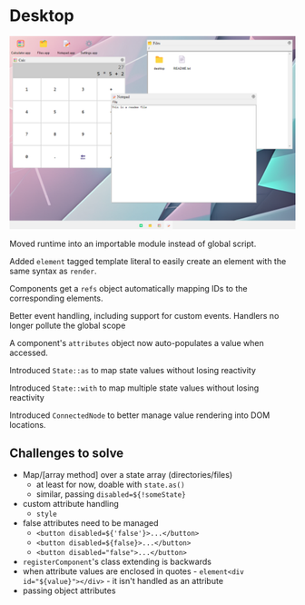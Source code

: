 # Desktop

![screenshot of desktop app](../images/screenshot-desktop.png)

Moved runtime into an importable module instead of global script.

Added `element` tagged template literal to easily create an element with the same syntax as `render`.

Components get a `refs` object automatically mapping IDs to the corresponding elements.

Better event handling, including support for custom events. Handlers no longer pollute the global scope

A component's `attributes` object now auto-populates a value when accessed.

Introduced `State::as` to map state values without losing reactivity

Introduced `State::with` to map multiple state values without losing reactivity

Introduced `ConnectedNode` to better manage value rendering into DOM locations.

## Challenges to solve

- Map/[array method] over a state array (directories/files)
  - at least for now, doable with `state.as()`
  - similar, passing `disabled=${!someState}`
- custom attribute handling
  - `style`
- false attributes need to be managed
  - `<button disabled=${'false'}>...</button>`
  - `<button disabled=${false}>...</button>`
  - `<button disabled="false">...</button>`
- `registerComponent`'s class extending is backwards
- when attribute values are enclosed in quotes - `element<div id="${value}"></div>` - it isn't handled as an attribute
- passing object attributes 